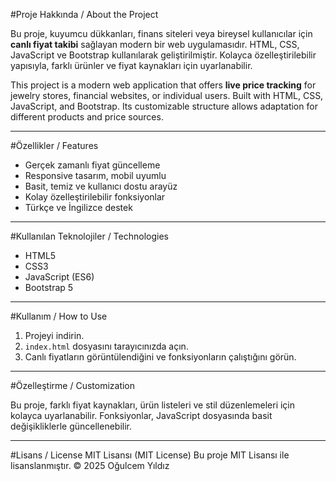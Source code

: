 #Proje Hakkında / About the Project


Bu proje, kuyumcu dükkanları, finans siteleri veya bireysel kullanıcılar için **canlı fiyat takibi** sağlayan modern bir web uygulamasıdır.
HTML, CSS, JavaScript ve Bootstrap kullanılarak geliştirilmiştir.
Kolayca özelleştirilebilir yapısıyla, farklı ürünler ve fiyat kaynakları için uyarlanabilir.

This project is a modern web application that offers **live price tracking** for jewelry stores, financial websites, or individual users.
Built with HTML, CSS, JavaScript, and Bootstrap.
Its customizable structure allows adaptation for different products and price sources.

---

#Özellikler / Features

- Gerçek zamanlı fiyat güncelleme
- Responsive tasarım, mobil uyumlu
- Basit, temiz ve kullanıcı dostu arayüz
- Kolay özelleştirilebilir fonksiyonlar
- Türkçe ve İngilizce destek

---

#Kullanılan Teknolojiler / Technologies

- HTML5
- CSS3
- JavaScript (ES6)
- Bootstrap 5

---

#Kullanım / How to Use

1. Projeyi indirin.
2. `index.html` dosyasını tarayıcınızda açın.
3. Canlı fiyatların görüntülendiğini ve fonksiyonların çalıştığını görün.

---

#Özelleştirme / Customization

Bu proje, farklı fiyat kaynakları, ürün listeleri ve stil düzenlemeleri için kolayca uyarlanabilir.
Fonksiyonlar, JavaScript dosyasında basit değişikliklerle güncellenebilir.

---

#Lisans / License
MIT Lisansı (MIT License)
Bu proje MIT Lisansı ile lisanslanmıştır.
© 2025 Oğulcem Yıldız
